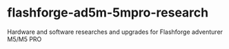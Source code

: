 # flashforge-ad5m-5mpro-research
Hardware and software researches and upgrades for Flashforge adventurer M5/M5 PRO
